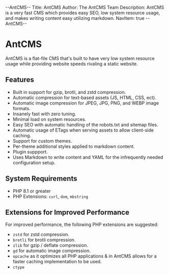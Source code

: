 --AntCMS--
Title: AntCMS
Author: The AntCMS Team
Description: AntCMS is a very fast CMS which provides easy SEO, low system resource usage, and makes writing content easy utilizing markdown. 
NavItem: true
--AntCMS--

# AntCMS

AntCMS is a flat-file CMS that's built to have very low system resource usage while providing website speeds rivaling a static website.

## Features

 - Built in support for gzip, brotli, and zstd compression.
 - Automatic compression for text-based assets (JS, HTML, CSS, ect).
 - Automatic image compression for JPEG, JPG, PNG, and WEBP image formats.
 - Insanely fast with zero tuning.
 - Minimal load on system resources.
 - Easy SEO with automatic handling of the robots.txt and sitemap files.
 - Automatic usage of ETags when serving assets to allow client-side caching.
 - Support for custom themes.
 - Per-theme additional styles applied to markdown content.
 - Plugin suppport.
 - Uses Markdown to write content and YAML for the infrequently needed configuration setup.

## System Requirements

 - PHP 8.1 or greater
 - PHP Extensions: `curl`, `dom`, `mbstring`

## Extensions for Improved Performance

For improved performance, the following PHP extensions are suggested:

 - `zstd` for zstd compression.
 - `brotli` for brotli compression.
 - `zlib` for gzip / deflate compression.
 - `gd` for automatic image compression.
 - `opcache` as it optimizes all PHP applications & in AntCMS allows for a faster caching implementation to be used.
 - `ctype`
